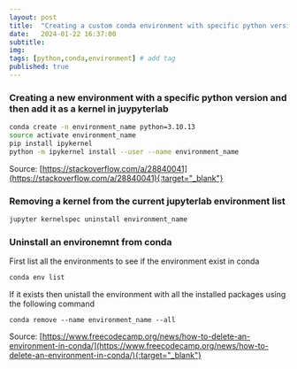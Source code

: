 ```yaml
---
layout: post
title:  "Creating a custom conda environment with specific python version"
date:   2024-01-22 16:37:00
subtitle: 
img:
tags: [python,conda,environment] # add tag
published: true
---
```

### Creating a new environment with a specific python version and then add it as a kernel in juypyterlab

```bash
conda create -n environment_name python=3.10.13
source activate environment_name
pip install ipykernel
python -m ipykernel install --user --name environment_name
```
Source: [https://stackoverflow.com/a/28840041](https://stackoverflow.com/a/28840041){:target="_blank"}

### Removing a kernel from the current jupyterlab environment list
```bash
jupyter kernelspec uninstall environment_name
```

### Uninstall an environemnt from conda
First list all the environments to see if the environment exist in conda
```bash
conda env list
```
If it exists then unistall the environment with all the installed packages using the following command
```
conda remove --name environment_name --all
```
Source: [https://www.freecodecamp.org/news/how-to-delete-an-environment-in-conda/](https://www.freecodecamp.org/news/how-to-delete-an-environment-in-conda/){:target="_blank"}
